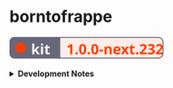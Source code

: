 # borntofrappe

![SvelteKit Badge](https://raw.githubusercontent.com/borntofrappe/borntofrappe/master/sveltekit-badge.svg)

<details>
<summary><strong>Development Notes</strong></summary>

## Install

```bash
npm init svelte@next
```

- Directory not empty. Continue? y

- Which Svelte app template? Skeleton project

- Use TypeScript? No

- Add ESLint for code linting? Yes

- Add Prettier for code formatting? Yes

```bash
npm install
```

## Develop

```bash
npm run dev
```

## Publish

`npm run build` creates a production version, but it's necessary to set up an [adapter](https://kit.svelte.dev/docs#adapters) first.

The application is meant to be deployed with [Netlify](https://www.netlify.com/), hence [`adapter-netlify`](https://github.com/sveltejs/kit/tree/master/packages/adapter-netlify).

```bash
npm i -D @sveltejs/adapter-netlify@next
```

Configure the adapter in `svelte.config.js`.

```js
import adapter from '@sveltejs/adapter-netlify';

const config = {
	kit: {
		adapter: adapter({
			split: false
		})

		// ...
	}
};
```

Add a config file `netlify.toml`.

```toml
[build]
  command = "npm run build"
  publish = "build"
```

Since you remove `adapter-auto` feel free to remove the package from the dependencies listed in `package.json`.

```diff
"devDependencies": {
-    "@sveltejs/adapter-auto": "next",
+    "@sveltejs/adapter-netlify": "^1.0.0-next.37",
```

Test the build locally.

```bash
npm run build
npm run preview
```

**Warning**: at least for my specific use case and at the time of writing Netlify relies on a version of Node that is not supported by the Kit. Update `netlify.toml` to require a satisfactory node version.

```toml
[context.production]
  environment = { NODE_VERSION = "14.18.1" }
```

`14.18.1` because it's the version I have locally.

**Warning**: at least for my specific use case and at the time of writing `npm run build` creates a `.netlify` folder. By experimenting with the setup it seems that:

1. the build on Netlify fails if you add the folder to `.gitignore` and you don't push the files to the public repository

2. the failure is rectified if you specify `esbuild` for the `node_bundler` option in the config file

   ```toml
   [functions]
     node_bundler = "esbuild"
   ```

## use:observe

The landing page leans on the `observe` action to observe several elements with the intersection observer API. The action adds a class of `observed` when the element is in the viewport. I highlight the feature because the CSS applied to the class would be normally ignored by the Svelte compiler, making the action pointless.

```css
section.observed::after {
	animation-play-state: running;
}
```

To have the compiler retain the CSS add a class of `.observed` with the class directive and a default `false` value.

```svelte
<section class:observed={false} use:observe>
```

The compiler keeps the property value pairs, the class is not present, but it will be through the `observe` action.

## Log routes

The `/log` route works as a playground to experiment with a blog-like setup, to learn how to generate pages on the basis of url parameters and how to process markdown syntax with `mdsvex`.

### markdown documents

Install `mdsvex`.

```bash
npm i --save-dev mdsvex
```

Update the config file so that the kit is able to:

1. consider markdown documents

   ```js
   const config = {
   	extensions: ['.svelte', '.md']
   };
   ```

   _Please note:_ for the log I am focused on markdown documents only. The inclusion of Svelte syntax in markdown, which `mdsvex` promotes with the `.svx` extension is discussed separately and in the context of the blog.

2. preprocess the documents with mdsvex

   ```js
   const config = {
   	extensions: ['.svelte', '.md'],
   	preprocess: mdsvex({ extensions: ['.md'] })
   };
   ```

This is technically enough to have the kit produce a page from a markdown document, say `routes/log/test-entry.md`. Visit `/log/test-entry` and the page renders the content. It's also possible to include the metadata in curly braces.

```md
---
title: Test entry
---

# {title}
```

### glob import

Instead of placing markdown documents in the `routes` folder the idea is to separate the files in a dedicated folder, like `src/log`. With this structure it is up to the kit to inject the content as needed.

In `routes/log/index.svelte` consider markdown documents with `import.meta.glob`, [a Vite feature](https://vitejs.dev/guide/features.html#glob-import).

```js
const log = import.meta.glob('/src/log/*.md');
console.log(log);
```

The import syntax returns an object describing the documents with a path and a function.

```js
{
  '/src/log/test-entry.md': Function(),
  '/src/log/123.md': Function(),
}
```

The function is what ultimately allows to transform the documents through mdsvex, to retrieve the metadata and actual content. Before extracting the information, however, the object is processed to iterate through the entries.

`Object.entries()` creates a 2D array.

```js
Object.entries(import.meta.glob('/src/log/*.md'));
```

With an array `.map` iterates through each pair considering the path and function. Vite calls the larger object `modules` so I decided to use the singular noun in place of something like `fn`, or more topically `day`.

```js
.map(async ([path, module]) => {

})
```

Note the `async` keyword is necessary since behind the scenes `module` is actually a promise.

Once awaited, the module provides an object with metadata.

```js
.map(async ([path, module]) => {
  const { metadata } = await module();
})
```

In this instance metadata describes the key value pairs retrieved from the YAML syntax at the top of the documents.

```md
---
title: Test entry
---
```

The `path` helps to build the slug for the individual entries. The approach is rather rudimentary, but it works by considering the name of the file without extension.

```js
const slug = path.split('/').pop().replace('.md', '');
```

Metadata and slug are enough to build the index of entries.

```js
return {
	...metadata,
	slug
};
```

However, you need to wrap the entire `Object.entries` statement in a giant promise to wait for the execution of each module.

```js
const log = await Promise.all(Object.entries(/**/));
```

To this end the `load` function needs to be updated with the `async` keyword.

```js
export async function load() {}
```

Once the promises are all resolved, `log` describes an array of objects with `title`, `day` and `slug`. The data is passed through props and iterated through with an `#each` statement to create the list of entries.

Note that the slug is appended to the `/log/` string to redirect toward a page in the log.

```svelte
<a href="/log/{slug}">{title}</a>
```

**Update**: the logic of this section is moved to `/log/days.svelte`, as I chose to use the index page to show only the most recent entry.

### params

`[day].svelte` creates the pages for the individual entries. The square brackets help to capture the day from URL parameters.

```text
.../log/123
```

Retrieve the parameter from the `load` function.

```js
export async function load({ params }) {
	const { day } = params;
}
```

The idea is to here generate a page only if there is a matching entry in the log folder. A first approach I found working is to:

1. build the path the entry should have as returned by `import.meta.glob`

   ```js
   const path = `/src/log/${day}.md`;
   ```

2. check if the object returned by `import.meta.glob` has a matching key

   ```js
   const log = import.meta.glob('/src/log/*.md');

   if (log[path]) {
   }
   ```

If there is a match the script proceeds to consider the connected module. Aside from the metadata, helpful to introduce the entry with its title and number, the module provides the content through the `default` field.

```js
const { default: Module, metadata } = await log[path]();
```

I chose to capitalize the content since it is enough to include the variable as a component.

```svelte
<main>
	<Module />
</main>
```

If there is no path matching the value return an object with a `status` and `error` field. The object is enough to have the kit pass the information to the error page `__error.svelte`.

```js
return {
	status: 404,
	error: new Error(`There is no log for day ${day}`)
};
```

### Interactivity warning

There is a warning connected to using the module as-is.

```svelte
<Module />
```

The console suggests to use the special element `svelte:component` instead, describing how the first type is not fully interactive.

```svelte
<svelte:component this={Module} />
```

Ultimately I believe the first approach would work as well, given the static nature of the log routes.

### kit specificities

Considering the SvelteKit's features the components are updated to:

- prerender the routes

  ```html
  <script context="module">
  	export const prerender = true;
  </script>
  ```

- prefetch log entries

  ```svelte
  <a sveltekit:prefetch href="/log/{slug}">{title}</a>
  ```

- avoid hydrating log entries

  ```html
  <script context="module">
  	export const hydrate = false;
  </script>
  ```

  The documents are not interactive and it's enough to rely on the server-rendered version.

As a matter of preference the folder also includes `__layout.reset.svelte` to remove the layout file set at root level.

## Blog routes

Blog routes start out similarly to [log routes](#log-routes).

In `/blog/index.svelte` retrieve all the articles from the `/src/blog` folder. Initially this refers to markdown files, but the idea is to consider `.svx` syntax as well, so that it necessary to slightly modify the string passed to the `glob` method.

```diff
-'/src/blog/*.{md,svx}'
+'/src/blog/*.{md,svx}'
```

Since the extension is not known retrieve the slug removing either sequence.

```diff
-.replace('.md', '');
+.replace(/\.(md|svx)/, '');
```

To sort the articles consider the string included in the frontmatter as `datetime`, a value inspired by the HTML attribute with the same name. The idea is to create a date from this string destructuring its various components.

```js
const date = new Date(
	...metadata.datetime
		.split(/[-T:]/)
		.map((d, i) => (i === 1 ? parseInt(d, 10) - 1 : parseInt(d, 10)))
);
```

_Please note:_ if you do not store the datetime as a string SvelteKit processes the value as a date.

```diff
datetime: 2022-01-17
+datetime: '2022-01-17'
```

In `/blog/[slug].svelte` repeat the process, but store the path as well.

```js
return {
	...metadata,
	slug,
	path
};
```

With this information extracting the content is a matter of

1. finding if an article exist evaluating the input slug

   ```js
   const article = articles.find(({ slug }) => slug === params.slug);
   ```

2. call once more `import.meta.glob`, but refer to the key with a matching path

   ```js
   const articles = import.meta.glob('/src/blog/*.{md,svx}');
   const { default: Module, metadata } = await articles[article.path]();
   ```

This is enough to consider markdown documents. For `.svx` documents, however you need to tweak the config file so that mdsvex processes the extension and SvelteKit doesn't ignore the files.

```js
const config = {
	preprocess: mdsvex({
		extensions: ['.md', '.svx']
	}),
	extensions: ['.svelte', '.md', '.svx']
};
```

### Hooks and session

`/routes/blog/index.svelte` and `/routes/blog/[slug].svelte` share much of the same logic in the initial script. With `hooks/index.js` the idea is to store the information in the `sessions` object so that it's possible to retrieve the articles as follows.

```js
export async function load({ session }) {
	const { articles } = session;
}
```

In the hook file `getSession` returns an object with the articles, including the `date` and `path` fields.

### Data structure

Instead of storing the articles in an array sorted by date it is possible to save the information in an object. This is to ultimately make it easier to find if an article exists.

```diff
-const article = articles.find(({ slug }) => slug === params.slug);
+const article = articles[params.slug];
```

The drawback is that `/routes/blog/index.svelte` needs to create the array back to highlight the articles in order.

---

## Document icons

SvelteKit includes `static/favicon.png` as the default icon, referencing the asset directly in `src/app.html`

```html
<link rel="icon" href="/favicon.png" />
```

In place of this default, and taking inspiration from [this article](https://evilmartians.com/chronicles/how-to-favicon-in-2021-six-files-that-fit-most-needs) shared on [CSS-Tricks](https://css-tricks.com/how-to-favicon-in-2021/) I created an SVG icon to better fit the application. The icon describes a rocket pointing up and to the right. There's a reason why I landed on the rocket, but I'd rather yada-yada the issue for the time being.

In terms of actual design I like to draw my vector graphics in VSCode, so that the syntax is the end result of adjusting values by hand. I don't feel pressured to optimize the end result with SVGO and I'm more than satisfied just removing the unnecessary whitespace. The icon itself has a default stroke color, but changes for a dark color preference. The colors refer to the following `hsl` codes:

- hsl(210, 24%, 16%)

- hsl(213, 32%, 88%)

Hex colors just take less characters to type.

Returning to the cited article, the markup references the vector graphic, but also `.ico` and `.png` variants.

```html
<link rel="icon" href="/icons/favicon.ico" sizes="any" />
<link rel="icon" href="/icons/icon.svg" type="image/svg+xml" />
<link rel="apple-touch-icon" href="/icons/apple-touch-icon.png" />
<link rel="manifest" href="/manifest.json" />
```

The variants are created with GIMP. This relates to the `.ico` and `.png` files included in the snippet, but also the two images referenced in the web manifest. `.png` images are optimized with [squoosh.app](https://squoosh.app/) compressing with OxiPNG and toggling the "Reduce palette" option with 64 colors. The three go from 37.8kb to 12.5kb. I know the browser should download only one, but the difference is noticeable.

## Webfonts

From [Google fonts](https://fonts.google.com/) I picked:

- JosefinSans, only in its bold variant

- Jost, considering the regular, bold and italic versions

The two are rather similar, with geometric features, but I like JosefinSans for headings, Jost for copy.

I don't load a `monospace` webfont and instead prefer to rely on the system font stack. Inconsolata is the preferred option, but it's used only if already available on the system.

```css
code {
	font-family: Inconsolata, Menlo, Consolas, Monaco, Liberation Mono, Lucida Console, monospace;
}
```

With [fontsquirrel](https://www.fontsquirrel.com/tools/webfont-generator) I created the `woff` and `woff2` file formats, changing a few options in the process:

- keep existing true type hinting

- do not fix GASP table

- no adjustment for vertical metrics

- do not fix missing glyphs, either spaces or hyphens

I don't like the idea that the generator meddles with the typeface, especially considering the vertical measure.

The fonts are placed in the `static` folder and loaded in `app.html` following the one-step loading strategy explained in [a comprehensive guide to webfonts](https://www.zachleat.com/web/comprehensive-webfonts/).

In `app.html` a `<style>` tag associates the fonts with the class `.webfonts`, relying by default on the system font stack.

In terms of JavaScript the `<script/>` tag loads the fonts with the [font loading API](https://developer.mozilla.org/en-US/docs/Web/API/CSS_Font_Loading_API).

## Global stylesheet

`__layout.svelte` includes the property value pairs from `app.css`.

```svelte
import '../app.css';
```

The stylesheet implements several systems for color, sizes and even transitions through custom properties.

### Colors

Following the suggestion from [refactoring UI](https://www.refactoringui.com/previews/building-your-color-palette) the `:root` selector defines custom properties for different sets of colors. Each set has ten combinations of `hsl` values with decreasing brightness.

```css
:root {
	--cool-grey-000: hsl(216, 33%, 97%);
	--cool-grey-100: hsl(214, 15%, 91%);
	/*  */
	--cool-grey-800: hsl(209, 20%, 25%);
	--cool-grey-900: hsl(210, 24%, 16%);
}
```

From this starting point the `body` selector introduces the properties actually used throughout the website.

```css
body {
	--copy-color: var(--cool-grey-800);
	--heading-color: var(--cool-grey-900);
}
```

This makes it easier to implement an alternative color palette, say for a dark theme.

```css
body.dark {
	--copy-color: var(--blue-grey-200);
	--heading-color: var(--blue-grey-100);
}
```

The properties cascade down to benefiting elements.

_Please note:_ the snippet is just a proof of concept and does not reflect the actual implementation of a different color scheme.

### Sizes

With `--size` I include steps from the [major third](https://www.modularscale.com/?1&em&1.25) scale.

```css
:root {
	--size-300: 0.8rem;
	--size-400: 1rem;
}
```

### Easings

With `--ease-*` I include bezier functions I intend to use over CSS keywords like `ease-in-out`. There's also an associated custom property describing a default duration for transitions, `transition--duration`.

### CSS reset

In `app.css` I follow most of the guidance from [a modern CSS reset](https://piccalil.li/blog/a-modern-css-reset/). Where I slightly differ:

- no reset for the margin on `blockquote`, `dl` and `dd` elements, since I don't mind the browser default and I'd rather design the elements on a need-to-have basis

- no reset on lists, again relying on defaults and overriding if need be

- no smooth scroll, as I don't feel like the application really needs smooth scrolling, at least at the time of writing

- no `min-height` on the body

- `line-height` on paragraph elements, not the body as one time I found the selector messed with the spacing too muc

- `display: block` on images, pictures, but also `<svg>` elements, something I repeat over and over when styling vector graphics

- no reset on animations for the reduced motion preference. Not just because I'm not a fan of the `!important` keyword, but also because I consider the preference where I design the animations

### Fallbacks

Each time I rely on a custom property I repeat the declaration to provide a fallback. The first pairing works for browsers which do not support custom properties.

```css
body {
	color: hsl(209, 20%, 25%);
	color: var(--copy-color);
}
```

I chose not to, but it is possible to repeat the value inside of the `var()` function. This works for browsers that do support custom properties, but are not able to find the custom property itself.

```css
body {
	color: var(--copy-color, hsl(209, 20%, 25%));
}
```

Say `--copy-color` is not defined, without this fallback the browser would revert to the initial value.

## Meta component

The `<Meta />` component includes a title, description and link for the canonical URL. For the title the information is extracted from the page store through `$app/store`, to resemble something akin to breadcrumb navigation for the current path. It is however possible to override the deault by passing a value through directly through props.

```svelte
<Meta title="borntofrappe" />
```

## Opengraph protocol

Among the meta attributes, the `<Meta />` component includes tags from the opengraph protocol. Among these tags the component refers to a single image for the `og:image>` and `twitter:image>` pair. Remember to point to the image through the absolute path.

```html
<meta property="twitter:image" content="https://borntofrappe.netlify.app/images/borntofrappe.png" />
```

Visually the image relies on the same icons and overall style I intend to use in the website

- the rocket icon at the center is the same icon used for the document

- the sun and moon icons represent the light and dark color scheme respectively

- the colors are picked from the custom properties in the global stylesheet

- the background pattern is similar to that ultimately included in the `body` and other specific selectors

##

</details>
